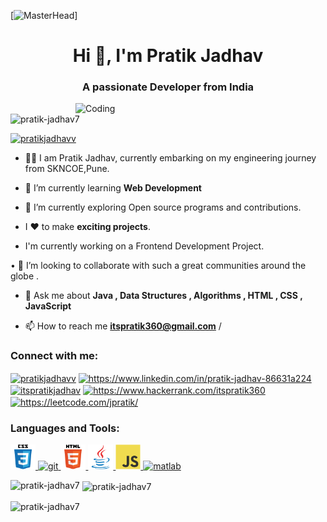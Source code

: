 [![MasterHead](https://camo.githubusercontent.com/5dc6ee33381917e41fc9c4951799268998f11a9b864399bf79a0842e4f9b194d/68747470733a2f2f692e696d6775722e636f6d2f315a76566b44632e676966)]
<h1 align="center">Hi 👋, I'm Pratik Jadhav</h1>
<h3 align="center">A passionate Developer from India</h3>
<img align="right" alt="Coding" width="400" src="https://camo.githubusercontent.com/c1dcb74cc1c1835b1d716f5051499a2814c683c806b15f04b0eba492863703e9/68747470733a2f2f63646e2e6472696262626c652e636f6d2f75736572732f3733303730332f73637265656e73686f74732f363538313234332f6176656e746f2e676966">

<p align="left"> <img src="https://komarev.com/ghpvc/?username=pratik-jadhav7&label=Profile%20views&color=0e75b6&style=flat" alt="pratik-jadhav7" /> </p>

<p align="left"> <a href="https://twitter.com/pratikjadhavv" target="blank"><img src="https://img.shields.io/twitter/follow/pratikjadhavv?logo=twitter&style=for-the-badge" alt="pratikjadhavv" /></a> </p>

- 🧑‍🎓 I am Pratik Jadhav, currently embarking on my engineering journey from SKNCOE,Pune.
 
- 🌱 I’m currently learning **Web Development**

- 🔭 I’m currently exploring Open source programs and contributions.

-  I ❤️ to make **exciting projects**.

-  I'm currently working on a Frontend Development Project.

• 👯 I’m looking to collaborate with such a great communities around the globe .

- 💬 Ask me about **Java , Data Structures , Algorithms , HTML , CSS , JavaScript**

- 📫 How to reach me **itspratik360@gmail.com** / 


<h3 align="left">Connect with me:</h3>
<p align="left">
<a href="https://twitter.com/pratikjadhavv" target="blank"><img align="center" src="https://raw.githubusercontent.com/rahuldkjain/github-profile-readme-generator/master/src/images/icons/Social/twitter.svg" alt="pratikjadhavv" height="30" width="40" /></a>
<a href="https://linkedin.com/in/https://www.linkedin.com/in/pratik-jadhav-86631a224" target="blank"><img align="center" src="https://raw.githubusercontent.com/rahuldkjain/github-profile-readme-generator/master/src/images/icons/Social/linked-in-alt.svg" alt="https://www.linkedin.com/in/pratik-jadhav-86631a224" height="30" width="40" /></a>
<a href="https://instagram.com/itspratikjadhav" target="blank"><img align="center" src="https://raw.githubusercontent.com/rahuldkjain/github-profile-readme-generator/master/src/images/icons/Social/instagram.svg" alt="itspratikjadhav" height="30" width="40" /></a>
<a href="https://www.hackerrank.com/https://www.hackerrank.com/itspratik360" target="blank"><img align="center" src="https://raw.githubusercontent.com/rahuldkjain/github-profile-readme-generator/master/src/images/icons/Social/hackerrank.svg" alt="https://www.hackerrank.com/itspratik360" height="30" width="40" /></a>
<a href="https://www.leetcode.com/https://leetcode.com/jpratik/" target="blank"><img align="center" src="https://raw.githubusercontent.com/rahuldkjain/github-profile-readme-generator/master/src/images/icons/Social/leet-code.svg" alt="https://leetcode.com/jpratik/" height="30" width="40" /></a>
</p>

<h3 align="left">Languages and Tools:</h3>
<p align="left"> <a href="https://www.w3schools.com/css/" target="_blank" rel="noreferrer"> <img src="https://raw.githubusercontent.com/devicons/devicon/master/icons/css3/css3-original-wordmark.svg" alt="css3" width="40" height="40"/> </a> <a href="https://git-scm.com/" target="_blank" rel="noreferrer"> <img src="https://www.vectorlogo.zone/logos/git-scm/git-scm-icon.svg" alt="git" width="40" height="40"/> </a> <a href="https://www.w3.org/html/" target="_blank" rel="noreferrer"> <img src="https://raw.githubusercontent.com/devicons/devicon/master/icons/html5/html5-original-wordmark.svg" alt="html5" width="40" height="40"/> </a> <a href="https://www.java.com" target="_blank" rel="noreferrer"> <img src="https://raw.githubusercontent.com/devicons/devicon/master/icons/java/java-original.svg" alt="java" width="40" height="40"/> </a> <a href="https://developer.mozilla.org/en-US/docs/Web/JavaScript" target="_blank" rel="noreferrer"> <img src="https://raw.githubusercontent.com/devicons/devicon/master/icons/javascript/javascript-original.svg" alt="javascript" width="40" height="40"/> </a> <a href="https://www.mathworks.com/" target="_blank" rel="noreferrer"> <img src="https://upload.wikimedia.org/wikipedia/commons/2/21/Matlab_Logo.png" alt="matlab" width="40" height="40"/> </a> </p>

<p><img align="left" src="https://github-readme-stats.vercel.app/api/top-langs?username=pratik-jadhav7&show_icons=true&locale=en&layout=compact" alt="pratik-jadhav7" /></p>

<p>&nbsp;<img align="center" src="https://github-readme-stats.vercel.app/api?username=pratik-jadhav7&show_icons=true&locale=en" alt="pratik-jadhav7" /></p>

<p><img align="center" src="https://github-readme-streak-stats.herokuapp.com/?user=pratik-jadhav7&" alt="pratik-jadhav7" /></p>
